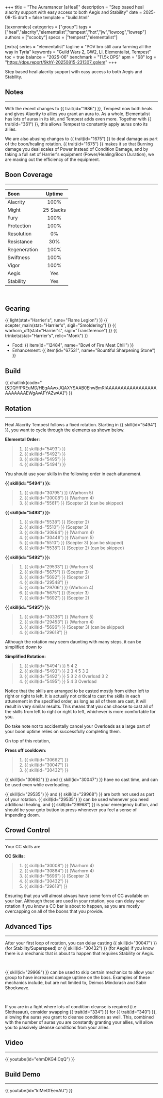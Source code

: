 +++
title = "The Auramancer [aHeal]"
description = "Step based heal alacrity support with easy access to both Aegis and Stability"
date = 2025-08-15
draft = false
template = "build.html"

[taxonomies]
categories = ["group"]
tags = ["heal","alacrity","elementalist","tempest","hot","jw","lowcog","lowrep"]
authors = ["scooby"]
specs = ["tempest","elementalist"]

[extra]
series = "elementalist"
tagline = "POV bro still aura farming all the way in Tyria"
keywords = "Guild Wars 2, GW2, LI, Elementalist, Tempest"
toc = true
balance = "2025-06"
benchmark = "11.5k DPS"
apm = "68"
log = "https://dps.report/9khY-20250815-231307_golem"
+++

Step based heal alacrity support with easy access to both Aegis and Stability.

## Notes

---

With the recent changes to {{ trait(id="1986") }}, Tempest now both heals and gives Alacrity to allies you grant an aura to. As a whole, Elementalist has lots of auras in its kit, and Tempest adds even more. Together with {{ trait(id="361") }}, this allows Tempest to constantly apply auras onto its allies.

We are also abusing changes to {{ trait(id="1675") }} to deal damage as part of the boon/healing rotation. {{ trait(id="1675") }} makes it so that Burning damage you deal scales of Power instead of Condition Damage, and by taking a full set of Harrier's equipment (Power/Healing/Boon Duration), we are maxing out the efficiency of the equipment.

## Boon Coverage

---

| Boon         | Uptime        |
|:-------------|:-------------:|
| Alacrity     | 100%          |
| Might        | 25 Stacks     |
| Fury         | 100%          |
| Protection   | 100%          |
| Resolution   | 0%            |
| Resistance   | 30%           |
| Regeneration | 100%          |
| Swiftness    | 100%          |
| Vigor        | 100%          |
| Aegis        | Yes           |
| Stability    | Yes           |

<div style=‘clear:both;’>&nbsp;</div>

## Gearing

{{ light(stat="Harrier's", rune="Flame Legion") }}
{{ scepter_main(stat="Harrier's", sigil="Smoldering") }}
{{ warhorn_off(stat="Harrier's", sigil="Transference") }}
{{ trinkets(stat="Harrier's", relic="Monk") }}

- Food: {{ item(id="12484", name="Bowl of Fire Meat Chili") }}
- Enhancement: {{ item(id="67531", name="Bountiful Sharpening Stone") }}

## Build

{{ chatlink(code="[&DQYfPREuMD/HEgAAwxJQAXYSAAB0EhwBmRIAAAAAAAAAAAAAAAAAAAAAAAAEWgAvAFYAZwAA]") }}


## Rotation

---

Heal Alacrity Tempest follows a fixed rotation. Starting in {{ skill(id="5494") }}, you want to cycle through the elements as shown below.

**Elemental Order:**
> 1. {{ skill(id="5493") }}
> 1. {{ skill(id="5492") }}
> 1. {{ skill(id="5495") }}
> 1. {{ skill(id="5494") }}

You should use your skills in the following order in each attunement.

**{{ skill(id="5494") }}:**
> 1. {{ skill(id="30795") }} (Warhorn 5)
> 2. {{ skill(id="30008") }} (Warhorn 4)
> 3. {{ skill(id="5561") }} (Scepter 2) (can be skipped)

**{{ skill(id="5493") }}:**
> 1. {{ skill(id="5538") }} (Scepter 2)
> 2. {{ skill(id="5510") }} (Scepter 3)
> 3. {{ skill(id="30864") }} (Warhorn 4)
> 4. {{ skill(id="30446") }} (Warhorn 5)
> 5. {{ skill(id="5510") }} (Scepter 3) (can be skipped)
> 6. {{ skill(id="5538") }} (Scepter 2) (can be skipped)

**{{ skill(id="5492") }}:**
> 1. {{ skill(id="29533") }} (Warhorn 5)
> 2. {{ skill(id="5675") }} (Scepter 3)
> 3. {{ skill(id="5692") }} (Scepter 2)
> 4. {{ skill(id="29548") }}
> 5. {{ skill(id="29706") }} (Warhorn 4)
> 6. {{ skill(id="5675") }} (Scepter 3)
> 7. {{ skill(id="5692") }} (Scepter 2)

**{{ skill(id="5495") }}:**
> 1. {{ skill(id="30336") }} (Warhorn 5)
> 2. {{ skill(id="29453") }} (Warhorn 4)
> 3. {{ skill(id="5696") }} (Scepter 3) (can be skipped)
> 4. {{ skill(id="29618") }}

Although the rotation may seem daunting with many steps, it can be simplified down to

**Simplified Rotation:**
> 1. {{ skill(id="5494") }} 5 4 2
> 2. {{ skill(id="5493") }} 2 3 4 5 3 2
> 3. {{ skill(id="5492") }} 5 3 2 4 Overload 3 2
> 4. {{ skill(id="5495") }} 5 4 3 Overload

Notice that the skills are arranged to be casted mostly from either left to right or right to left. It is actually not critical to cast the skills in each attunement in the specified order, as long as all of them are cast, it will result in very similar results. This means that you can choose to cast all of the skills from left to right or right to left, whichever is more comfortable for you.

Do take note not to accidentally cancel your Overloads as a large part of your boon uptime relies on successfully completing them.

On top of this rotation,

**Press off cooldown:**
> 1. {{ skill(id="30662") }}
> 2. {{ skill(id="30047") }}
> 3. {{ skill(id="30432") }}

{{ skill(id="30662") }} and {{ skill(id="30047") }} have no cast time, and can be used even while overloading.

{{ skill(id="29535") }} and {{ skill(id="29968") }} are both not used as part of your rotation. {{ skill(id="29535") }} can be used whenever you need additional healing, and {{ skill(id="29968") }} is your emergency button, and should be your goto button to press whenever you feel a sense of impending doom.

## Crowd Control

---

Your CC skills are

**CC Skills:**
> 1. {{ skill(id="30008") }} (Warhorn 4)
> 1. {{ skill(id="30864") }} (Warhorn 4)
> 2. {{ skill(id="5696") }} (Scepter 3)
> 3. {{ skill(id="30432") }}
> 4. {{ skill(id="29618") }}

Ensuring that you will almost always have some form of CC available on your bar. Although these are used in your rotation, you can delay your rotation if you know a CC bar is about to happen, as you are mostly overcapping on all of the boons that you provide.

## Advanced Tips

---

After your first loop of rotation, you can delay casting {{ skill(id="30047") }} (for Stability/Superspeed) or {{ skill(id="30432") }} (for Aegis) if you know there is a mechanic that is about to happen that requires Stability or Aegis.

<div style=‘clear:both;’>&nbsp;</div>

{{ skill(id="29968") }} can be used to skip certain mechanics to allow your group to have increased damage uptime on the boss. Examples of these mechanics include, but are not limited to, Deimos Mindcrash and Sabir Shockwave.

<div style=‘clear:both;’>&nbsp;</div>

If you are in a fight where lots of condition cleanse is required (i.e Slothasaur), consider swapping {{ trait(id="334") }} for {{ trait(id="340") }}, allowing the auras you grant to cleanse conditions as well. This, combined with the number of auras you are constantly granting your allies, will allow you to passively cleanse conditions from your allies.

## Video

---

{{ youtube(id="ehmDKG4iCqQ") }}

## Build Demo

---

{{ youtube(id="kIMeGfEenAU") }}
